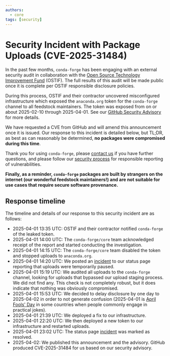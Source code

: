 ```yaml
---
authors:
  - core
tags: [security]
---
```


# Security Incident with Package Uploads (CVE-2025-31484)

In the past few months, `conda-forge` has been engaging with an external security audit in collaboration with
the [Open Source Technology Improvement Fund](https://ostif.org/) (OSTIF). The full results of this audit will be
made public once it is complete per OSTIF responsible disclosure policies.

During this process, OSTIF and their contractor uncovered misconfigured infrastructure which exposed the `anaconda.org`
token for the `conda-forge` channel to all feedstock maintainers. The token was exposed from on or about 2025-02-10 through
2025-04-01. See our [GitHub Security Advisory](https://github.com/conda-forge/infrastructure/security/advisories/GHSA-m4h2-49xf-vq72)
for more details.

<!-- truncate -->

We have requested a CVE from GitHub and will amend this announcement once it is issued. Our response to this
incident is detailed below, but TL;DR, as best as can reasonably be determined, **no packages were compromised
during this time**.

Thank you for using `conda-forge`, please [contact us](https://conda-forge.org/community/getting-in-touch/) if you
have further questions, and please follow our [security process](https://github.com/conda-forge/conda-forge.github.io/blob/main/SECURITY.md)
for responsible reporting of vulnerabilities.

**Finally, as a reminder, `conda-forge` packages are built by strangers on the internet (our wonderful feedstock
maintainers!) and are not suitable for use cases that require secure software provenance.**

## Response timeline

The timeline and details of our response to this security incident are as follows:

- 2025-04-01 13:35 UTC: OSTIF and their contractor notified `conda-forge` of the leaked token.
- 2025-04-01 14:00 UTC: The `conda-forge/core` team acknowledged receipt of the report and
  started conducting the investigation.
- 2025-04-01 14:15 UTC: The `conda-forge/core` team disabled the token and stopped uploads to `anaconda.org`.
- 2025-04-01 14:20 UTC: We posted an [incident](https://github.com/conda-forge/status/issues/194)
  to our status page reporting that uploads were temporarily paused.
- 2025-04-01 15:19 UTC: We audited all uploads to the `conda-forge` channel, looking for uploads that
  bypassed our upload staging process. We did not find any. This check is not completely robust, but it
  does indicate that nothing was obviously compromised.
- 2025-04-01 15:53 UTC: We decided to delay disclosure by one day to 2025-04-02 in order to not generate
  confusion (2025-04-01 is [April Fools' Day](https://en.wikipedia.org/wiki/April_Fools%27_Day) in some countries
  when people commonly engage in practical jokes).
- 2025-04-01 21:39 UTC: We deployed a fix to our infrastructure.
- 2025-04-01 22:20 UTC: We then deployed a new token to our infrastructure and restarted uploads.
- 2025-04-01 23:02 UTC: The status page [incident](https://github.com/conda-forge/status/issues/194) was marked as resolved.
- 2025-04-02: We published this announcement and the advisory. GitHub produced CVE-2025-31484 for us based on our security advisory.
